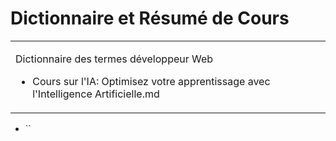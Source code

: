 # Dictionnaire et Résumé de Cours

<table>
<tr>
<td>

Dictionnaire des termes développeur Web

* Cours sur l'IA: Optimisez votre apprentissage avec l'Intelligence Artificielle.md

</td>
</tr>
</table>

* ``
